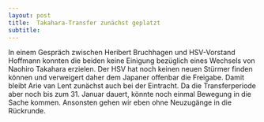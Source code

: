 ```yaml
---
layout: post
title:  Takahara-Transfer zunächst geplatzt
subtitle:  
---
```


In einem Gespräch zwischen Heribert Bruchhagen und HSV-Vorstand Hoffmann konnten die beiden keine Einigung bezüglich eines Wechsels von Naohiro Takahara erzielen. Der HSV hat noch keinen neuen Stürmer finden können und verweigert daher dem Japaner offenbar die Freigabe. Damit bleibt Arie van Lent zunächst auch bei der Eintracht. Da die Transferperiode aber noch bis zum 31. Januar dauert, könnte noch einmal Bewegung in die Sache kommen. Ansonsten gehen wir eben ohne Neuzugänge in die Rückrunde.


